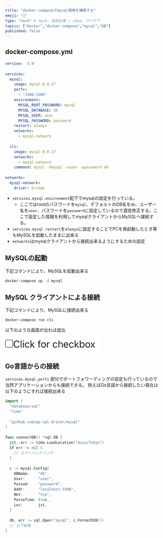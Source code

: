 ```yaml
---
title: "docker-composeでmysql環境を構築する"
emoji: "🐙"
type: "tech" # tech: 技術記事 / idea: アイデア
topics: ["Docker","docker-compose","mysql","DB"]
published: false
---
```


## docker-compose.yml

```yaml:docker-compose.yaml
version: '3.9'

services:
  mysql:
    image: mysql:8.0.27
    ports:
      - "3306:3306"
    environment:
      MYSQL_ROOT_PASSWORD: mysql
      MYSQL_DATABASE: db
      MYSQL_USER: user
      MYSQL_PASSWORD: password
    restart: always
    networks:
      - mysql-network

  cli:
    image: mysql:8.0.27
    networks:
      - mysql-network
    command: mysql -hmysql -uuser -ppassword db

networks:
  mysql-network:
    driver: bridge
```

* `services.mysql.environment`配下でmysqlの設定を行っている。
  * ここではrootのパスワードを`mysql`、デフォルトのDB名を`db`、ユーザー名を`user`、パスワードを`password`に設定しているので適宜修正する。ここで設定した情報を利用してmysqlクライアントからMySQLへ接続する。
* `services.mysql.restart`を`always`に設定することでPCを再起動したとき等もMySQLを起動したままに出来る
* `networks`はmysqlクライアントから接続出来るようにするための設定

## MySQLの起動

下記コマンドにより、MySQLを起動出来る

```bash
docker-compose up -d mysql
```

## MySQL クライアントによる接続

下記コマンドにより、MySQLに接続出来る

```bash
docker-compose run cli
```

以下のような画面が出れば成功

![mysql client image](/images/react_checkbox.png)

## Go言語からの接続

`services.mysql.ports` 部分でポートフォワーディングの設定も行っているので当然アプリケーションからも接続できる。
例えばGo言語から接続したい場合は以下のようにすれば接続出来る

```go
import (
  "database/sql"
  "time"

  "github.com/go-sql-driver/mysql"
)

func connectDB() *sql.DB {
  jst, err := time.LoadLocation("Asia/Tokyo")
  if err != nil {
    // エラーハンドリング
  }

  c := mysql.Config{
    DBName:    "db",
    User:      "user",
    Passwd:    "password",
    Addr:      "localhost:3306",
    Net:       "tcp",
    ParseTime: true,
    Loc:       jst,
  }

  db, err := sql.Open("mysql", c.FormatDSN())
  // 以下省略
}
```
